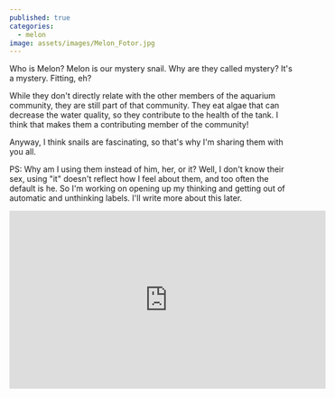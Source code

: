 ```yaml
---
published: true
categories:
  - melon
image: assets/images/Melon_Fotor.jpg  
---
```


Who is Melon?  Melon is our mystery snail. Why are they called mystery?  It's a mystery.  Fitting, eh? 

While they don't directly relate with the other members of the aquarium community, they are still part of that community. They eat algae that can decrease the water quality, so they contribute to the health of the tank.  I think that makes them a contributing member of the community!

Anyway, I think snails are fascinating, so that's why I'm sharing them with you all.

PS: Why am I using them instead of him, her, or it? Well, I don't know their sex, using "it" doesn't reflect how I feel about them, and too often the default is he. So I'm working on opening up my thinking and getting out of automatic and unthinking labels. I'll write more about this later.

<iframe width="560" height="315" src="https://www.youtube.com/embed/sG9i8iEdmx4" frameborder="0" allow="accelerometer; autoplay; encrypted-media; gyroscope; picture-in-picture" allowfullscreen></iframe>
